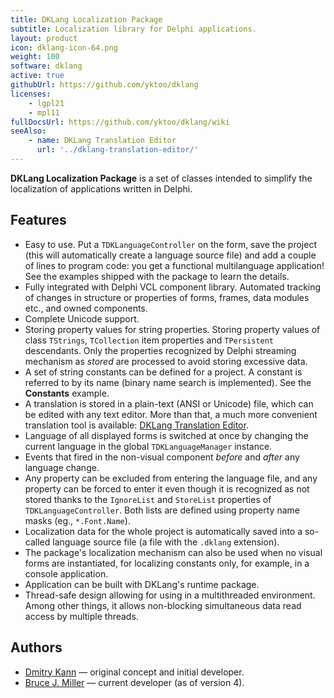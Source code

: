 ```yaml
---
title: DKLang Localization Package
subtitle: Localization library for Delphi applications.
layout: product
icon: dklang-icon-64.png
weight: 100
software: dklang
active: true
githubUrl: https://github.com/yktoo/dklang
licenses:
    - lgpl21
    - mpl11
fullDocsUrl: https://github.com/yktoo/dklang/wiki
seeAlso:
    - name: DKLang Translation Editor
      url: '../dklang-translation-editor/'
---
```


**DKLang Localization Package** is a set of classes intended to simplify the localization of applications written in Delphi.

## Features

* Easy to use. Put a `TDKLanguageController` on the form, save the project (this will automatically create a language source file) and add a couple of lines to program code: you get a functional multilanguage application! See the examples shipped with the package to learn the details.
* Fully integrated with Delphi VCL component library. Automated tracking of changes in structure or properties of forms, frames, data modules etc., and owned components.
* Complete Unicode support.
* Storing property values for string properties. Storing property values of class `TStrings`, `TCollection` item properties and `TPersistent` descendants. Only the properties recognized by Delphi streaming mechanism as *stored* are processed to avoid storing excessive data.
* A set of string constants can be defined for a project. A constant is referred to by its name (binary name search is implemented). See the <b>Constants</b> example.
* A translation is stored in a plain-text (ANSI or Unicode) file, which can be edited with any text editor. More than that, a much more convenient translation tool is available: [DKLang Translation Editor](/software/dklang-translation-editor).
* Language of all displayed forms is switched at once by changing the current language in the global `TDKLanguageManager` instance.
* Events that fired in the non-visual component *before* and *after* any language change.
* Any property can be excluded from entering the language file, and any property can be forced to enter it even though it is recognized as not stored thanks to the `IgnoreList` and `StoreList` properties of `TDKLanguageController`. Both lists are defined using property name masks (eg., `*.Font.Name`).
* Localization data for the whole project is automatically saved into a so-called language source file (a file with the `.dklang` extension).
* The package's localization mechanism can also be used when no visual forms are instantiated, for localizing constants only, for example, in a console application.
* Application can be built with DKLang's runtime package.
* Thread-safe design allowing for using in a multithreaded environment. Among other things, it allows non-blocking simultaneous data read access by multiple threads.

## Authors

* [Dmitry Kann](https://yktoo.com/) — original concept and initial developer.
* [Bruce J. Miller](http://rules-of-thumb.com/) — current developer (as of version 4).
